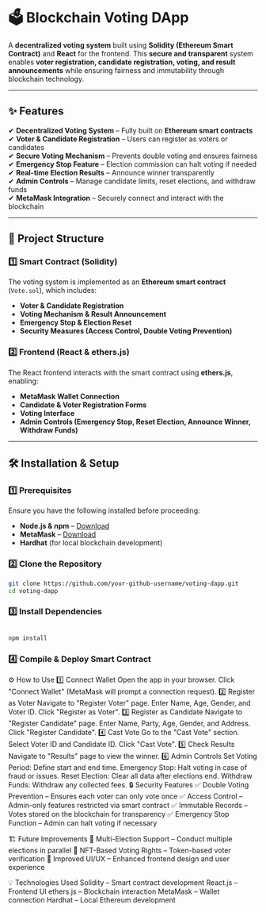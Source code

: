 # 🗳️ Blockchain Voting DApp
A **decentralized voting system** built using **Solidity (Ethereum Smart Contract)** and **React** for the frontend. This **secure and transparent** system enables **voter registration, candidate registration, voting, and result announcements** while ensuring fairness and immutability through blockchain technology.

---

## ✨ Features
✔ **Decentralized Voting System** – Fully built on **Ethereum smart contracts**  
✔ **Voter & Candidate Registration** – Users can register as voters or candidates  
✔ **Secure Voting Mechanism** – Prevents double voting and ensures fairness  
✔ **Emergency Stop Feature** – Election commission can halt voting if needed  
✔ **Real-time Election Results** – Announce winner transparently  
✔ **Admin Controls** – Manage candidate limits, reset elections, and withdraw funds  
✔ **MetaMask Integration** – Securely connect and interact with the blockchain

---

## 📂 Project Structure

### **1️⃣ Smart Contract (Solidity)**
The voting system is implemented as an **Ethereum smart contract** (`Vote.sol`), which includes:
- **Voter & Candidate Registration**
- **Voting Mechanism & Result Announcement**
- **Emergency Stop & Election Reset**
- **Security Measures (Access Control, Double Voting Prevention)**

### **2️⃣ Frontend (React & ethers.js)**
The React frontend interacts with the smart contract using **ethers.js**, enabling:
- **MetaMask Wallet Connection**
- **Candidate & Voter Registration Forms**
- **Voting Interface**
- **Admin Controls (Emergency Stop, Reset Election, Announce Winner, Withdraw Funds)**

---

## 🛠️ Installation & Setup

### **1️⃣ Prerequisites**
Ensure you have the following installed before proceeding:
- **Node.js & npm** – [Download](https://nodejs.org/)
- **MetaMask** – [Download](https://metamask.io/)
- **Hardhat** (for local blockchain development)

### **2️⃣ Clone the Repository**
```bash
git clone https://github.com/your-github-username/voting-dapp.git
cd voting-dapp
```

### **3️⃣ Install Dependencies**
```bash

npm install
```

### **4️⃣ Compile & Deploy Smart Contract**


⚙️ How to Use
1️⃣ Connect Wallet
Open the app in your browser.
Click "Connect Wallet" (MetaMask will prompt a connection request).
2️⃣ Register as Voter
Navigate to "Register Voter" page.
Enter Name, Age, Gender, and Voter ID.
Click "Register as Voter".
3️⃣ Register as Candidate
Navigate to "Register Candidate" page.
Enter Name, Party, Age, Gender, and Address.
Click "Register Candidate".
4️⃣ Cast Vote
Go to the "Cast Vote" section.
Select Voter ID and Candidate ID.
Click "Cast Vote".
5️⃣ Check Results
Navigate to "Results" page to view the winner.
6️⃣ Admin Controls
Set Voting Period: Define start and end time.
Emergency Stop: Halt voting in case of fraud or issues.
Reset Election: Clear all data after elections end.
Withdraw Funds: Withdraw any collected fees.
🔒 Security Features
✅ Double Voting Prevention – Ensures each voter can only vote once
✅ Access Control – Admin-only features restricted via smart contract
✅ Immutable Records – Votes stored on the blockchain for transparency
✅ Emergency Stop Function – Admin can halt voting if necessary

🏗️ Future Improvements
🚀 Multi-Election Support – Conduct multiple elections in parallel
🚀 NFT-Based Voting Rights – Token-based voter verification
🚀 Improved UI/UX – Enhanced frontend design and user experience

💡 Technologies Used
Solidity – Smart contract development
React.js – Frontend UI
ethers.js – Blockchain interaction
MetaMask – Wallet connection
Hardhat – Local Ethereum development
